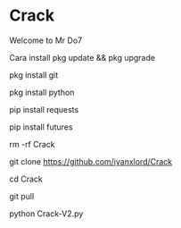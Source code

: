 # Crack
Welcome to Mr Do7

Cara install
pkg update && pkg upgrade

pkg install git

pkg install python

pip install requests

pip install futures

rm -rf Crack

git clone https://github.com/iyanxlord/Crack

cd Crack

git pull

python Crack-V2.py

